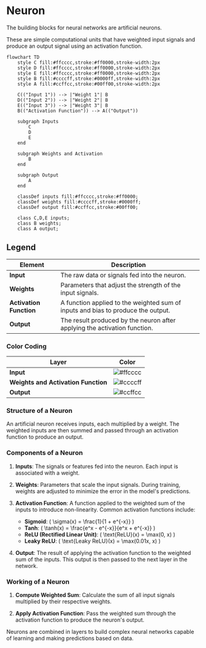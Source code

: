 # Neuron

The building blocks for neural networks are artificial neurons.

These are simple computational units that have weighted input signals and produce an output signal using an activation function.

```mermaid
flowchart TD
    style C fill:#ffcccc,stroke:#ff0000,stroke-width:2px
    style D fill:#ffcccc,stroke:#ff0000,stroke-width:2px
    style E fill:#ffcccc,stroke:#ff0000,stroke-width:2px
    style B fill:#ccccff,stroke:#0000ff,stroke-width:2px
    style A fill:#ccffcc,stroke:#00ff00,stroke-width:2px

    C(("Input 1")) --> |"Weight 1"| B
    D(("Input 2")) --> |"Weight 2"| B
    E(("Input 3")) --> |"Weight 3"| B
    B(("Activation Function")) --> A(("Output"))

    subgraph Inputs
        C
        D
        E
    end

    subgraph Weights and Activation
        B
    end

    subgraph Output
        A
    end

    classDef inputs fill:#ffcccc,stroke:#ff0000;
    classDef weights fill:#ccccff,stroke:#0000ff;
    classDef output fill:#ccffcc,stroke:#00ff00;

    class C,D,E inputs;
    class B weights;
    class A output;
```
## Legend

| **Element**              | **Description**                                                                 |
|--------------------------|---------------------------------------------------------------------------------|
| **Input**                | The raw data or signals fed into the neuron.                                    |
| **Weights**              | Parameters that adjust the strength of the input signals.                       |
| **Activation Function**  | A function applied to the weighted sum of inputs and bias to produce the output. |
| **Output**               | The result produced by the neuron after applying the activation function.       |

### Color Coding

| **Layer**                | **Color**       |
|--------------------------|-----------------|
| **Input**                | ![#ffcccc](https://via.placeholder.com/15/ffcccc/ffcccc.png) |
| **Weights and Activation Function** | ![#ccccff](https://via.placeholder.com/15/ccccff/ccccff.png) |
| **Output**               | ![#ccffcc](https://via.placeholder.com/15/ccffcc/ccffcc.png) |

### Structure of a Neuron

An artificial neuron receives inputs, each multiplied by a weight. The weighted inputs are then summed and passed through an activation function to produce an output.

### Components of a Neuron

1. **Inputs**: The signals or features fed into the neuron. Each input is associated with a weight.

2. **Weights**: Parameters that scale the input signals. During training, weights are adjusted to minimize the error in the model's predictions.

3. **Activation Function**: A function applied to the weighted sum of the inputs to introduce non-linearity. Common activation functions include:
   - **Sigmoid**: \( \sigma(x) = \frac{1}{1 + e^{-x}} \)
   - **Tanh**: \( \tanh(x) = \frac{e^x - e^{-x}}{e^x + e^{-x}} \)
   - **ReLU (Rectified Linear Unit)**: \( \text{ReLU}(x) = \max(0, x) \)
   - **Leaky ReLU**: \( \text{Leaky ReLU}(x) = \max(0.01x, x) \)

4. **Output**: The result of applying the activation function to the weighted sum of the inputs. This output is then passed to the next layer in the network.

### Working of a Neuron

1. **Compute Weighted Sum**: Calculate the sum of all input signals multiplied by their respective weights.

2. **Apply Activation Function**: Pass the weighted sum through the activation function to produce the neuron's output.

Neurons are combined in layers to build complex neural networks capable of learning and making predictions based on data.
